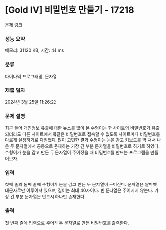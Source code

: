 # [Gold IV] 비밀번호 만들기 - 17218 

[문제 링크](https://www.acmicpc.net/problem/17218) 

### 성능 요약

메모리: 31120 KB, 시간: 44 ms

### 분류

다이나믹 프로그래밍, 문자열

### 제출 일자

2024년 3월 25일 11:26:22

### 문제 설명

<p>최근 들어 개인정보 유출에 대한 뉴스를 많이 본 수형이는 한 사이트의 비밀번호가 유출 되더라도 다른 사이트에서 똑같은 비밀번호로 접속할 수 없도록 사이트마다 비밀번호를 다르게 설정하기로 다짐했다. 많이 고민한 결과 수형이는 눈을 감고 키보드를 막 쳐서 나온 두 문자열에서 공통으로 존재하는 가장 긴 부분 문자열을 비밀번호로 하기로 하였다. 수형이가 눈을 감고 만든 두 문자열이 주어졌을 때 비밀번호를 만드는 프로그램을 만들어보자.</p>

### 입력 

 <p>첫째 줄과 둘째 줄에 수형이가 눈을 감고 만든 두 문자열이 주어진다. 문자열은 알파벳 대문자로만 이루어져 있으며, 길이는 최대 40자이다. 빈 문자열은 주어지지 않는다. 가장 긴 부분 문자열은 반드시 하나만 존재한다.</p>

### 출력 

 <p>첫 번째 줄에 입력으로 주어진 두 문자열로 만든 비밀번호를 출력한다.</p>

